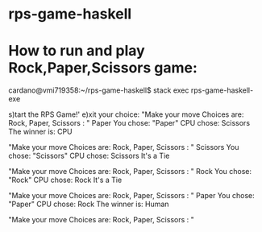 # rps-game-haskell
# How to run and play Rock,Paper,Scissors game:


cardano@vmi719358:~/rps-game-haskell$ stack exec rps-game-haskell-exe

s)tart the RPS Game!'
e)xit
your choice:
"Make your move Choices are: Rock, Paper, Scissors : "
Paper
You chose: "Paper"
CPU chose: Scissors
The winner is: CPU

"Make your move Choices are: Rock, Paper, Scissors : "
Scissors
You chose: "Scissors"
CPU chose: Scissors
It's a Tie

"Make your move Choices are: Rock, Paper, Scissors : "
Rock
You chose: "Rock"
CPU chose: Rock
It's a Tie

"Make your move Choices are: Rock, Paper, Scissors : "
Paper
You chose: "Paper"
CPU chose: Rock
The winner is: Human

"Make your move Choices are: Rock, Paper, Scissors : "

